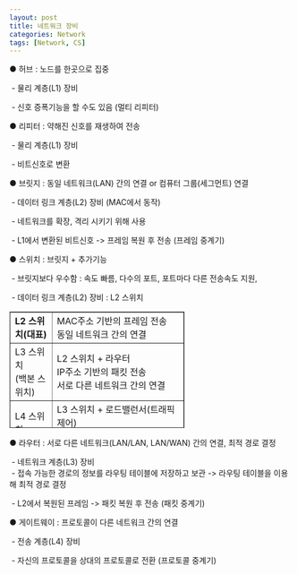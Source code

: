 ```yaml
---
layout: post
title: 네트워크 장비
categories: Network
tags: [Network, CS]
---
```


● 허브 : 노드를 한곳으로 집중

 - 물리 계층(L1) 장비

 - 신호 증폭기능을 할 수도 있음 (멀티 리피터)

● 리피터 : 약해진 신호를 재생하여 전송

 - 물리 계층(L1) 장비

 - 비트신호로 변환

● 브릿지 : 동일 네트워크(LAN) 간의 연결 or 컴퓨터 그룹(세그먼트) 연결

 - 데이터 링크 계층(L2) 장비 (MAC에서 동작)

 - 네트워크를 확장, 격리 시키기 위해 사용

 - L1에서 변환된 비트신호 -> 프레임 복원 후 전송 (프레임 중계기)

● 스위치 : 브릿지 + 추가기능

 - 브릿지보다 우수함 : 속도 빠름, 다수의 포트, 포트마다 다른 전송속도 지원,

 - 데이터 링크 계층(L2) 장비 : L2 스위치

<table style="border-collapse: collapse; width: 62.093%; height: 208px;" border="1"><tbody><tr style="height: 18px;"><td style="width: 16.124%; height: 18px;"><b>L2 스위치(대표)</b></td><td style="width: 50.5426%; height: 18px;">MAC주소 기반의 프레임 전송<br>동일 네트워크 간의 연결</td></tr><tr style="height: 20px;"><td style="width: 16.124%; height: 20px;">L3 스위치<br>(백본 스위치)</td><td style="width: 50.5426%; height: 20px;">L2 스위치 + 라우터<br>IP주소 기반의 패킷 전송<br>서로 다른 네트워크 간의 연결</td></tr><tr style="height: 20px;"><td style="width: 16.124%; height: 20px;">L4 스위치</td><td style="width: 50.5426%; height: 20px;">L3 스위치 + 로드밸런서(트래픽 제어)<br>포트번호를 보고 로드밸런싱</td></tr><tr style="height: 20px;"><td style="width: 16.124%; height: 20px;">L7 스위치</td><td style="width: 50.5426%; height: 20px;">L4 스위치 + 모든 내용을 참조하여 세밀하게 로드밸런싱</td></tr></tbody></table>

● 라우터 : 서로 다른 네트워크(LAN/LAN, LAN/WAN) 간의 연결, 최적 경로 결정

 - 네트워크 계층(L3) 장비  
 - 접속 가능한 경로의 정보를 라우팅 테이블에 저장하고 보관 -> 라우팅 테이블을 이용해 최적 경로 결정

 - L2에서 복원된 프레임 -> 패킷 복원 후 전송 (패킷 중계기) 

● 게이트웨이 : 프로토콜이 다른 네트워크 간의 연결

 - 전송 계층(L4) 장비

 - 자신의 프로토콜을 상대의 프로토콜로 전환 (프로토콜 중계기)